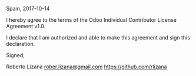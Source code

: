Spain, 2017-10-14

I hereby agree to the terms of the Odoo Individual Contributor License
Agreement v1.0.

I declare that I am authorized and able to make this agreement and sign this
declaration.

Signed,

Roberto Lizana rober.lizana@gmail.com https://github.com/rlizana
